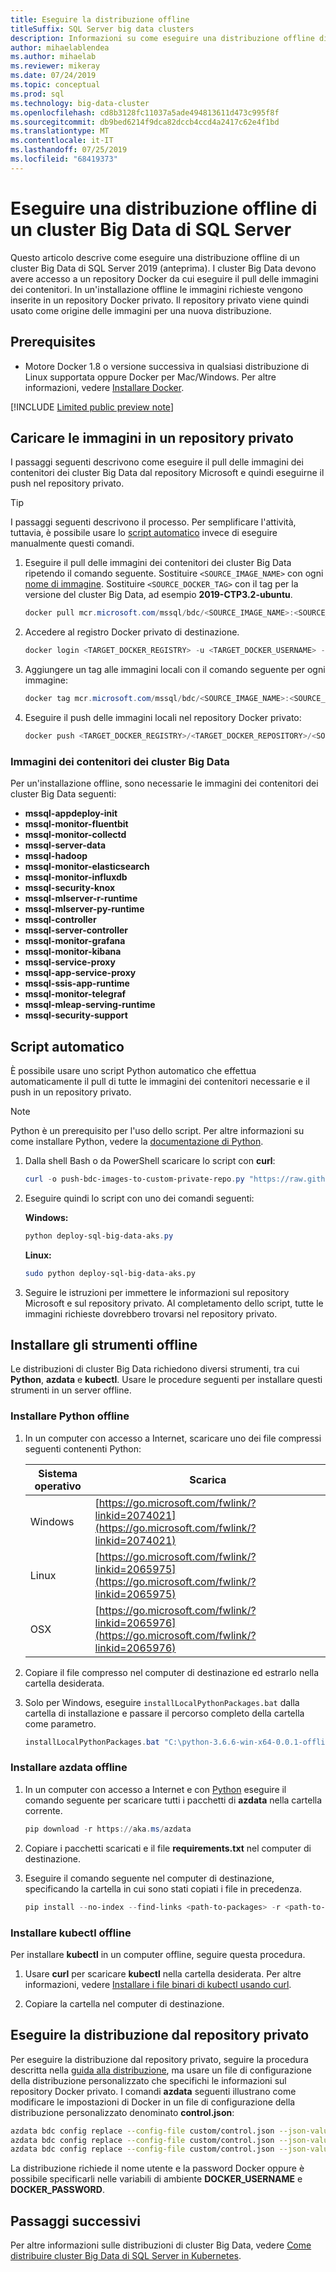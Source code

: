 ```yaml
---
title: Eseguire la distribuzione offline
titleSuffix: SQL Server big data clusters
description: Informazioni su come eseguire una distribuzione offline di un cluster Big Data di SQL Server.
author: mihaelablendea
ms.author: mihaelab
ms.reviewer: mikeray
ms.date: 07/24/2019
ms.topic: conceptual
ms.prod: sql
ms.technology: big-data-cluster
ms.openlocfilehash: cd8b3128fc11037a5ade494813611d473c995f8f
ms.sourcegitcommit: db9bed6214f9dca82dccb4ccd4a2417c62e4f1bd
ms.translationtype: MT
ms.contentlocale: it-IT
ms.lasthandoff: 07/25/2019
ms.locfileid: "68419373"
---
```

# <a name="perform-an-offline-deployment-of-a-sql-server-big-data-cluster"></a>Eseguire una distribuzione offline di un cluster Big Data di SQL Server

Questo articolo descrive come eseguire una distribuzione offline di un cluster Big Data di SQL Server 2019 (anteprima). I cluster Big Data devono avere accesso a un repository Docker da cui eseguire il pull delle immagini dei contenitori. In un'installazione offline le immagini richieste vengono inserite in un repository Docker privato. Il repository privato viene quindi usato come origine delle immagini per una nuova distribuzione.

## <a name="prerequisites"></a>Prerequisites

- Motore Docker 1.8 o versione successiva in qualsiasi distribuzione di Linux supportata oppure Docker per Mac/Windows. Per altre informazioni, vedere [Installare Docker](https://docs.docker.com/engine/installation/).

[!INCLUDE [Limited public preview note](../includes/big-data-cluster-preview-note.md)]

## <a name="load-images-into-a-private-repository"></a>Caricare le immagini in un repository privato

I passaggi seguenti descrivono come eseguire il pull delle immagini dei contenitori dei cluster Big Data dal repository Microsoft e quindi eseguirne il push nel repository privato.

> [!TIP]
> I passaggi seguenti descrivono il processo. Per semplificare l'attività, tuttavia, è possibile usare lo [script automatico](#automated) invece di eseguire manualmente questi comandi.

1. Eseguire il pull delle immagini dei contenitori dei cluster Big Data ripetendo il comando seguente. Sostituire `<SOURCE_IMAGE_NAME>` con ogni [nome di immagine](#images). Sostituire `<SOURCE_DOCKER_TAG>` con il tag per la versione del cluster Big Data, ad esempio **2019-CTP3.2-ubuntu**.  

   ```PowerShell
   docker pull mcr.microsoft.com/mssql/bdc/<SOURCE_IMAGE_NAME>:<SOURCE_DOCKER_TAG>
   ```

1. Accedere al registro Docker privato di destinazione.

   ```PowerShell
   docker login <TARGET_DOCKER_REGISTRY> -u <TARGET_DOCKER_USERNAME> -p <TARGET_DOCKER_PASSWORD>
   ```

1. Aggiungere un tag alle immagini locali con il comando seguente per ogni immagine:

   ```PowerShell
   docker tag mcr.microsoft.com/mssql/bdc/<SOURCE_IMAGE_NAME>:<SOURCE_DOCKER_TAG> <TARGET_DOCKER_REGISTRY>/<TARGET_DOCKER_REPOSITORY>/<SOURCE_IMAGE_NAME>:<TARGET_DOCKER_TAG>
   ```

1. Eseguire il push delle immagini locali nel repository Docker privato:

   ```PowerShell
   docker push <TARGET_DOCKER_REGISTRY>/<TARGET_DOCKER_REPOSITORY>/<SOURCE_IMAGE_NAME>:<TARGET_DOCKER_TAG>
   ```

### <a id="images"></a> Immagini dei contenitori dei cluster Big Data

Per un'installazione offline, sono necessarie le immagini dei contenitori dei cluster Big Data seguenti:

 - **mssql-appdeploy-init**
 - **mssql-monitor-fluentbit**
 - **mssql-monitor-collectd**
 - **mssql-server-data**
 - **mssql-hadoop**
 - **mssql-monitor-elasticsearch**
 - **mssql-monitor-influxdb**
 - **mssql-security-knox**
 - **mssql-mlserver-r-runtime**
 - **mssql-mlserver-py-runtime**
 - **mssql-controller**
 - **mssql-server-controller**
 - **mssql-monitor-grafana**
 - **mssql-monitor-kibana**
 - **mssql-service-proxy**
 - **mssql-app-service-proxy**
 - **mssql-ssis-app-runtime**
 - **mssql-monitor-telegraf**
 - **mssql-mleap-serving-runtime**
 - **mssql-security-support**

## <a id="automated"></a> Script automatico

È possibile usare uno script Python automatico che effettua automaticamente il pull di tutte le immagini dei contenitori necessarie e il push in un repository privato.

> [!NOTE]
> Python è un prerequisito per l'uso dello script. Per altre informazioni su come installare Python, vedere la [documentazione di Python](https://wiki.python.org/moin/BeginnersGuide/Download).

1. Dalla shell Bash o da PowerShell scaricare lo script con **curl**:

   ```PowerShell
   curl -o push-bdc-images-to-custom-private-repo.py "https://raw.githubusercontent.com/Microsoft/sql-server-samples/master/samples/features/sql-big-data-cluster/deployment/offline/push-bdc-images-to-custom-private-repo.py"
   ```

1. Eseguire quindi lo script con uno dei comandi seguenti:

   **Windows:**

   ```PowerShell
   python deploy-sql-big-data-aks.py
   ```

   **Linux:**

   ```bash
   sudo python deploy-sql-big-data-aks.py
   ```

1. Seguire le istruzioni per immettere le informazioni sul repository Microsoft e sul repository privato. Al completamento dello script, tutte le immagini richieste dovrebbero trovarsi nel repository privato.

## <a name="install-tools-offline"></a>Installare gli strumenti offline

Le distribuzioni di cluster Big Data richiedono diversi strumenti, tra cui **Python**, **azdata** e **kubectl**. Usare le procedure seguenti per installare questi strumenti in un server offline.

### <a id="python"></a> Installare Python offline

1. In un computer con accesso a Internet, scaricare uno dei file compressi seguenti contenenti Python:

   | Sistema operativo | Scarica |
   |---|---|
   | Windows | [https://go.microsoft.com/fwlink/?linkid=2074021](https://go.microsoft.com/fwlink/?linkid=2074021) |
   | Linux   | [https://go.microsoft.com/fwlink/?linkid=2065975](https://go.microsoft.com/fwlink/?linkid=2065975) |
   | OSX     | [https://go.microsoft.com/fwlink/?linkid=2065976](https://go.microsoft.com/fwlink/?linkid=2065976) |

1. Copiare il file compresso nel computer di destinazione ed estrarlo nella cartella desiderata.

1. Solo per Windows, eseguire `installLocalPythonPackages.bat` dalla cartella di installazione e passare il percorso completo della cartella come parametro.

   ```PowerShell
   installLocalPythonPackages.bat "C:\python-3.6.6-win-x64-0.0.1-offline\0.0.1"
   ```

### <a id="azdata"></a> Installare azdata offline

1. In un computer con accesso a Internet e con [Python](https://wiki.python.org/moin/BeginnersGuide/Download) eseguire il comando seguente per scaricare tutti i pacchetti di **azdata** nella cartella corrente.

   ```PowerShell
   pip download -r https://aka.ms/azdata
   ```

1. Copiare i pacchetti scaricati e il file **requirements.txt** nel computer di destinazione.

1. Eseguire il comando seguente nel computer di destinazione, specificando la cartella in cui sono stati copiati i file in precedenza.

   ```PowerShell
   pip install --no-index --find-links <path-to-packages> -r <path-to-requirements.txt>
   ```

### <a id="kubectl"></a> Installare kubectl offline

Per installare **kubectl** in un computer offline, seguire questa procedura.

1. Usare **curl** per scaricare **kubectl** nella cartella desiderata. Per altre informazioni, vedere [Installare i file binari di kubectl usando curl](https://kubernetes.io/docs/tasks/tools/install-kubectl/#install-kubectl-binary-using-curl).

1. Copiare la cartella nel computer di destinazione.

## <a name="deploy-from-private-repository"></a>Eseguire la distribuzione dal repository privato

Per eseguire la distribuzione dal repository privato, seguire la procedura descritta nella [guida alla distribuzione](deployment-guidance.md), ma usare un file di configurazione della distribuzione personalizzato che specifichi le informazioni sul repository Docker privato. I comandi **azdata** seguenti illustrano come modificare le impostazioni di Docker in un file di configurazione della distribuzione personalizzato denominato **control.json**:

```bash
azdata bdc config replace --config-file custom/control.json --json-values "$.spec.docker.repository=<your-docker-repository>"
azdata bdc config replace --config-file custom/control.json --json-values "$.spec.docker.registry=<your-docker-registry>"
azdata bdc config replace --config-file custom/control.json --json-values "$.spec.docker.imageTag=<your-docker-image-tag>"
```

La distribuzione richiede il nome utente e la password Docker oppure è possibile specificarli nelle variabili di ambiente **DOCKER_USERNAME** e **DOCKER_PASSWORD**.

## <a name="next-steps"></a>Passaggi successivi

Per altre informazioni sulle distribuzioni di cluster Big Data, vedere [Come distribuire cluster Big Data di SQL Server in Kubernetes](deployment-guidance.md).
